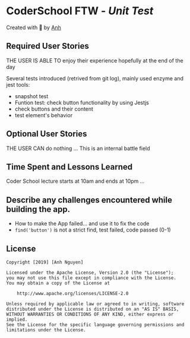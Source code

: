 # CoderSchool FTW - *Unit Test*

Created with :blue_heart: by <a href="https://github.com/albertanguyen">Anh</a>

## Required User Stories

THE USER IS ABLE TO enjoy their experience hopefully at the end of the day

Several tests introduced (retrived from git log), mainly used enzyme and jest tools:
* snapshot test
* Funtion test: check button functionality by using Jestjs
* check buttons and their content
* test element's behavior


## Optional User Stories

THE USER CAN do nothing ... This is an internal battle field


## Time Spent and Lessons Learned
Coder School lecture starts at 10am and ends at 10pm ...

## Describe any challenges encountered while building the app.
* How to make the App failed... and use it to fix the code
* `find('button')` is not a strict find, test failed, code passed (0-1)


## License

    Copyright [2019] [Anh Nguyen]

    Licensed under the Apache License, Version 2.0 (the "License");
    you may not use this file except in compliance with the License.
    You may obtain a copy of the License at

        http://www.apache.org/licenses/LICENSE-2.0

    Unless required by applicable law or agreed to in writing, software
    distributed under the License is distributed on an "AS IS" BASIS,
    WITHOUT WARRANTIES OR CONDITIONS OF ANY KIND, either express or implied.
    See the License for the specific language governing permissions and
    limitations under the License.
